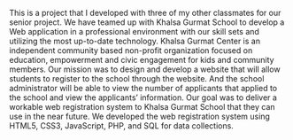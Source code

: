 This is a project that I developed with three of my other classmates for our senior project. We have
teamed up with Khalsa Gurmat School to develop a Web application in a professional
environment with our skill sets and utilizing the most up-to-date technology. Khalsa Gurmat
Center is an independent community based non-profit organization focused on education,
empowerment and civic engagement for kids and community members. Our mission was to
design and develop a website that will allow students to register to the school through the
website. And the school administrator will be able to view the number of applicants that applied
to the school and view the applicants’ information. Our goal was to deliver a workable web
registration system to Khalsa Gurmat School that they can use in the near future. We developed
the web registration system using HTML5, CSS3, JavaScript, PHP, and SQL for data collections.  
